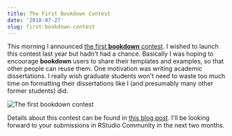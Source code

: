 ```yaml
---
title: The First Bookdown Contest
date: '2018-07-27'
slug: first-bookdown-contest
---
```


This morning I announced [the first **bookdown** contest](https://twitter.com/rstudio/status/1022865820869976065). I wished to launch this contest last year but hadn't had a chance. Basically I was hoping to encourage **bookdown** users to share their templates and examples, so that other people can reuse them. One motivation was writing academic dissertations. I really wish graduate students won't need to waste too much time on formatting their dissertations like I (and presumably many other former students) did.

![The first bookdown contest](https://user-images.githubusercontent.com/163582/43284090-651365f8-90e0-11e8-8092-a9b10775fda0.png)

Details about this contest can be found in [this blog post](https://blog.rstudio.com/2018/07/27/first-bookdown-contest/). I'll be looking forward to your submissions in RStudio Community in the next two months.
